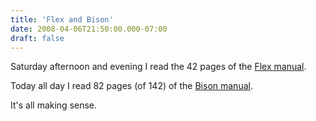 ```yaml
---
title: 'Flex and Bison'
date: 2008-04-06T21:50:00.000-07:00
draft: false
---
```


Saturday afternoon and evening I read the 42 pages of the [Flex manual](http://www.gnu.org/software/flex/manual/).  
  
Today all day I read 82 pages (of 142) of the [Bison manual](http://www.gnu.org/software/bison/manual/).  
  
It's all making sense.